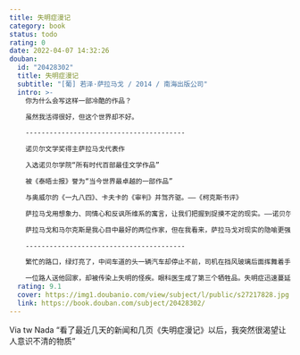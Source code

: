```yaml
---
title: 失明症漫记
category: book
status: todo
rating: 0
date: 2022-04-07 14:32:26
douban:
  id: "20428302"
  title: 失明症漫记
  subtitle: "[葡] 若泽·萨拉马戈 / 2014 / 南海出版公司"
  intro: >-
    你为什么会写这样一部冷酷的作品？

    虽然我活得很好，但这个世界却不好。

    ----------------------------------------

    诺贝尔文学奖得主萨拉马戈代表作

    入选诺贝尔学院“所有时代百部最佳文学作品”

    被《泰晤士报》誉为“当今世界最卓越的一部作品”

    与奥威尔的《一九八四》、卡夫卡的《审判》并驾齐驱。——《柯克斯书评》

    萨拉马戈用想象力、同情心和反讽所维系的寓言，让我们把握到捉摸不定的现实。——诺贝尔颁奖辞

    萨拉马戈和马尔克斯是我心目中最好的两位作家，但在我看来，萨拉马戈对现实的隐喻更强。——著名作家 苏童

    ----------------------------------------

    繁忙的路口，绿灯亮了，中间车道的头一辆汽车却停止不前，司机在挡风玻璃后面挥舞着手臂，围观的人打开车门之后，才知道他在喊：我瞎了！没有人会相信，他的眼睛清晰明亮，巩膜像瓷器一样洁白致密，然而他却一再绝望地喊着：我瞎了！我瞎了！

    一位路人送他回家，却被传染上失明的怪疾。眼科医生成了第三个牺牲品。失明症迅速蔓延，整个城市陷入了一场空前的灾难。
  rating: 9.1
  cover: https://img1.doubanio.com/view/subject/l/public/s27217828.jpg
  link: https://book.douban.com/subject/20428302/
---
```


Via tw Nada “看了最近几天的新闻和几页《失明症漫记》以后，我突然很渴望让人意识不清的物质”